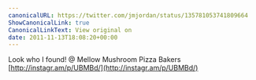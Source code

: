 ```yaml
---
canonicalURL: https://twitter.com/jmjordan/status/135781053741809664
ShowCanonicalLink: true
CanonicalLinkText: View original on
date: 2011-11-13T18:08:20+00:00
---
```

Look who I found!  @ Mellow Mushroom Pizza Bakers [http://instagr.am/p/UBMBd/](http://instagr.am/p/UBMBd/)
